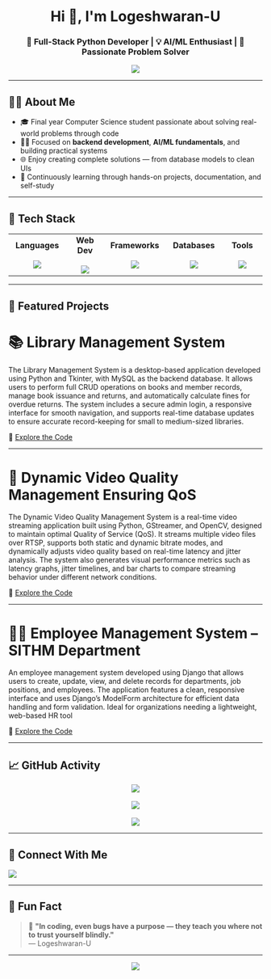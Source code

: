 <!-- Profile Header -->
<h1 align="center">Hi 👋, I'm Logeshwaran-U</h1>
<h3 align="center">🚀 Full-Stack Python Developer | 💡 AI/ML Enthusiast | 🧠 Passionate Problem Solver</h3>

<p align="center">
  <img src="https://readme-typing-svg.herokuapp.com?font=Fira+Code&size=22&pause=1000&color=00C2FF&center=true&vCenter=true&width=500&lines=Code.+Build.+Repeat.;Lover+of+logic+%26+clean+designs.;Always+learning+something+new."/>
</p>

---
## 🧑‍💻 About Me

- 🎓 Final year Computer Science student passionate about solving real-world problems through code  
- 👨‍💻 Focused on **backend development**, **AI/ML fundamentals**, and building practical systems  
- 🌐 Enjoy creating complete solutions — from database models to clean UIs  
- 🔎 Continuously learning through hands-on projects, documentation, and self-study

---

## 🔧 Tech Stack

<div align="center">

<table>
<tr>
<td align="center" width="140">
  <b>Languages</b><br><br>
  <img src="https://skillicons.dev/icons?i=python,java,cpp,c" /><br>
</td>
<td align="center" width="140">
  <b>Web Dev</b><br><br>
  <img src="https://skillicons.dev/icons?i=html,css,js,react,bootstrap" /><br>
</td>
<td align="center" width="140">
  <b>Frameworks</b><br><br>
  <img src="https://skillicons.dev/icons?i=django" /><br>
</td>
<td align="center" width="140">
  <b>Databases</b><br><br>
  <img src="https://skillicons.dev/icons?i=mysql,mongodb" /><br>
</td>
<td align="center" width="140">
  <b>Tools</b><br><br>
  <img src="https://skillicons.dev/icons?i=git,github,vscode" /><br>
</td>
</tr>
</table>

</div>

---

## 🌟 Featured Projects

# 📚 Library Management System

The Library Management System is a desktop-based application developed using Python and Tkinter, with MySQL as the backend database. It allows users to perform full CRUD operations on books and member records, manage book issuance and returns, and automatically calculate fines for overdue returns. The system includes a secure admin login, a responsive interface for smooth navigation, and supports real-time database updates to ensure accurate record-keeping for small to medium-sized libraries.

🔗 [Explore the Code](https://github.com/Logeshwaran-U/tkinter_library)

---

# 🎥 Dynamic Video Quality Management Ensuring QoS

The Dynamic Video Quality Management System is a real-time video streaming application built using Python, GStreamer, and OpenCV, designed to maintain optimal Quality of Service (QoS). It streams multiple video files over RTSP, supports both static and dynamic bitrate modes, and dynamically adjusts video quality based on real-time latency and jitter analysis. The system also generates visual performance metrics such as latency graphs, jitter timelines, and bar charts to compare streaming behavior under different network conditions. 

🔗 [Explore the Code](https://github.com/Logeshwaran-U/adaptive-rtsp-streaming-qos)

---

# 🧑‍💼 Employee Management System – SITHM Department

An employee management system developed using Django that allows users to create, update, view, and delete records for departments, job positions, and employees. The application features a clean, responsive interface and uses Django’s ModelForm architecture for efficient data handling and form validation. Ideal for organizations needing a lightweight, web-based HR tool

🔗 [Explore the Code ](https://github.com/Logeshwaran-U/Employee_management_system)

---


## 📈 GitHub Activity

<p align="center">
  <img src="https://github-readme-streak-stats.herokuapp.com?user=logeshwaran-u&theme=dark&hide_border=true" />
  <br><br>
  <img src="https://github-readme-stats.vercel.app/api?username=logeshwaran-u&show_icons=true&theme=dark&hide_border=true" />
  <br><br>
  <img src="https://github-readme-stats.vercel.app/api/top-langs/?username=logeshwaran-u&layout=compact&theme=dark&hide_border=true" />
</p>

---

## 🔗 Connect With Me

<p align="left">
  <a href="https://www.linkedin.com/in/logeshwaran-u/" target="_blank">
    <img src="https://img.shields.io/badge/LinkedIn-0077B5?style=for-the-badge&logo=linkedin&logoColor=white"/>
  </a>
</p>

---

## 💬 Fun Fact

> 🧠 **"In coding, even bugs have a purpose — they teach you where not to trust yourself blindly."**  
> — Logeshwaran-U

---

<p align="center">
  <img src="https://quotes-github-readme.vercel.app/api?type=horizontal&theme=dark" />
</p>
